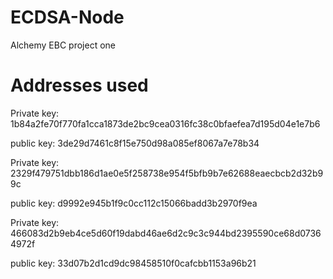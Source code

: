 # ECDSA-Node
Alchemy EBC project one

# Addresses used

Private key:  1b84a2fe70f770fa1cca1873de2bc9cea0316fc38c0bfaefea7d195d04e1e7b6

public key:  3de29d7461c8f15e750d98a085ef8067a7e78b34

Private key:  2329f479751dbb186d1ae0e5f258738e954f5bfb9b7e62688eaecbcb2d32b99c

public key:  d9992e945b1f9c0cc112c15066badd3b2970f9ea

Private key:  466083d2b9eb4ce5d60f19dabd46ae6d2c9c3c944bd2395590ce68d07364972f

public key:  33d07b2d1cd9dc98458510f0cafcbb1153a96b21